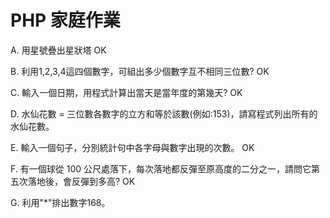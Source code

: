 # PHP 家庭作業


A. 用星號疊出星狀塔     OK


B. 利用1,2,3,4這四個數字，可組出多少個數字互不相同三位數?     OK


C. 輸入一個日期，用程式計算出當天是當年度的第幾天?     OK


D. 水仙花數 = 三位數各數字的立方和等於該數(例如:153)，請寫程式列出所有的水仙花數。


E. 輸入一個句子，分別統計句中各字母與數字出現的次數。     OK


F. 有一個球從 100 公尺處落下，每次落地都反彈至原高度的二分之一，請問它第五次落地後，會反彈到多高?     OK


G. 利用"*"排出數字168。

